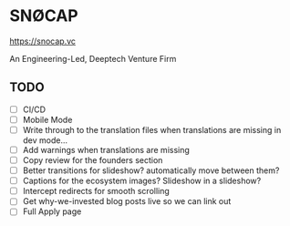# SNØCAP

<https://snocap.vc>

An Engineering-Led, Deeptech Venture Firm

## TODO

- [ ] CI/CD
- [ ] Mobile Mode
- [ ] Write through to the translation files when translations are missing in dev mode...
- [ ] Add warnings when translations are missing
- [ ] Copy review for the founders section
- [ ] Better transitions for slideshow? automatically move between them?
- [ ] Captions for the ecosystem images? Slideshow in a slideshow?
- [ ] Intercept redirects for smooth scrolling
- [ ] Get why-we-invested blog posts live so we can link out
- [ ] Full Apply page

